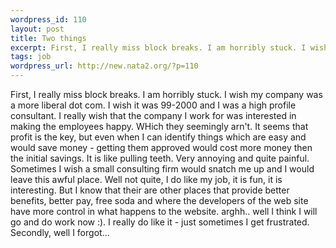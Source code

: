 ```yaml
--- 
wordpress_id: 110
layout: post
title: Two things
excerpt: First, I really miss block breaks. I am horribly stuck. I wish my company was a more liberal dot com. I wish it was 99-2000 and I was a high profile consultant.  I really wish that the company I work for was interested in making the employees happy. WHich they seemingly arn't. It seems that profit is the key, but even when I can identify things which are easy and would save money - getting them ...
tags: job
wordpress_url: http://new.nata2.org/?p=110
---
```

First, I really miss block breaks. I am horribly stuck. I wish my company was a more liberal dot com. I wish it was 99-2000 and I was a high profile consultant.  I really wish that the company I work for was interested in making the employees happy. WHich they seemingly arn't. It seems that profit is the key, but even when I can identify things which are easy and would save money - getting them approved would cost more money then the initial savings. It is like pulling teeth. Very annoying and quite painful. Sometimes I wish a small consulting firm would snatch me up and I would leave this awful place. Well not quite, I do like my job, it is fun, it is interesting. But I know that their are other places that provide better benefits, better pay, free soda and where the developers of the web site have more control in what happens to the website. arghh.. well I think I will go and do work now :). I really do like it - just sometimes I get frustrated.
Secondly, well I forgot...
